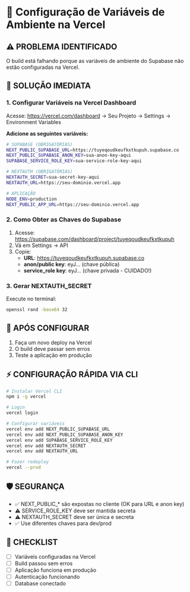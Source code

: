 # 🚀 Configuração de Variáveis de Ambiente na Vercel

## ⚠️ PROBLEMA IDENTIFICADO
O build está falhando porque as variáveis de ambiente do Supabase não estão configuradas na Vercel.

## 🔧 SOLUÇÃO IMEDIATA

### 1. Configurar Variáveis na Vercel Dashboard

Acesse: https://vercel.com/dashboard → Seu Projeto → Settings → Environment Variables

**Adicione as seguintes variáveis:**

```bash
# SUPABASE (OBRIGATÓRIAS)
NEXT_PUBLIC_SUPABASE_URL=https://tuyeqoudkeufkxtkupuh.supabase.co
NEXT_PUBLIC_SUPABASE_ANON_KEY=sua-anon-key-aqui
SUPABASE_SERVICE_ROLE_KEY=sua-service-role-key-aqui

# NEXTAUTH (OBRIGATÓRIAS)
NEXTAUTH_SECRET=sua-secret-key-aqui
NEXTAUTH_URL=https://seu-dominio.vercel.app

# APLICAÇÃO
NODE_ENV=production
NEXT_PUBLIC_APP_URL=https://seu-dominio.vercel.app
```

### 2. Como Obter as Chaves do Supabase

1. Acesse: https://supabase.com/dashboard/project/tuyeqoudkeufkxtkupuh
2. Vá em Settings → API
3. Copie:
   - **URL**: https://tuyeqoudkeufkxtkupuh.supabase.co
   - **anon/public key**: eyJ... (chave pública)
   - **service_role key**: eyJ... (chave privada - CUIDADO!)

### 3. Gerar NEXTAUTH_SECRET

Execute no terminal:
```bash
openssl rand -base64 32
```

## 🔄 APÓS CONFIGURAR

1. Faça um novo deploy na Vercel
2. O build deve passar sem erros
3. Teste a aplicação em produção

## ⚡ CONFIGURAÇÃO RÁPIDA VIA CLI

```bash
# Instalar Vercel CLI
npm i -g vercel

# Login
vercel login

# Configurar variáveis
vercel env add NEXT_PUBLIC_SUPABASE_URL
vercel env add NEXT_PUBLIC_SUPABASE_ANON_KEY
vercel env add SUPABASE_SERVICE_ROLE_KEY
vercel env add NEXTAUTH_SECRET
vercel env add NEXTAUTH_URL

# Fazer redeploy
vercel --prod
```

## 🛡️ SEGURANÇA

- ✅ NEXT_PUBLIC_* são expostas no cliente (OK para URL e anon key)
- ⚠️ SERVICE_ROLE_KEY deve ser mantida secreta
- ⚠️ NEXTAUTH_SECRET deve ser única e secreta
- ✅ Use diferentes chaves para dev/prod

## 📝 CHECKLIST

- [ ] Variáveis configuradas na Vercel
- [ ] Build passou sem erros
- [ ] Aplicação funciona em produção
- [ ] Autenticação funcionando
- [ ] Database conectado
